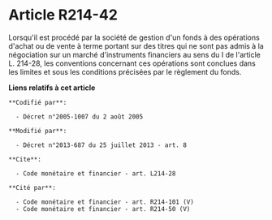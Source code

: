# Article R214-42

Lorsqu'il est procédé par la société de gestion d'un fonds à des opérations d'achat ou de vente à terme portant sur des
titres qui ne sont pas admis à la négociation sur un marché d'instruments financiers au sens du I de l'article L. 214-28, les
conventions concernant ces opérations sont conclues dans les limites et sous les conditions précisées par le règlement du
fonds.

**Liens relatifs à cet article**

	**Codifié par**:

	  - Décret n°2005-1007 du 2 août 2005

	**Modifié par**:

	  - Décret n°2013-687 du 25 juillet 2013 - art. 8

	**Cite**:

	  - Code monétaire et financier - art. L214-28

	**Cité par**:

	  - Code monétaire et financier - art. R214-101 (V)
	  - Code monétaire et financier - art. R214-50 (V)
